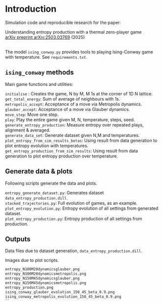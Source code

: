 # Introduction

Simulation code and reproducible research for the paper: 

Understanding entropy production with a thermal zero-player game<br>
<a href="https://arxiv.org/abs/2503.03769">arXiv preprint arXiv:2503.03769</a> (2025)  <br> <br>

The model `ising_conway.py` provides tools to playing Ising-Conway game with temperature. 
See `requirements.txt`.  

## `ising_conway` methods

Main game functions and utilities:

`initialise` : Creates the game, N by M, M 1s at the corner of 1D N lattice.    
`get_total_energy`: Sum of average of neighbours with 1s.    
`metropolis_accept`: Acceptance of a move via Metropolis dynamics.   
`glauber_accept`: Acceptance of a move via Glauber dynamics.    
`move_step`: Move one step.   
`play`: Play the entire game given M, N, temperature, steps, seed.    
`generate_entropy_production`: Measure entropy over repeated plays, alignment & averaged.   
`generate_data_set`: Generate dataset given N,M and temperatures.   
`plot_entropy_from_sim_results_betas`: Using result from data generation to plot entropy evolution with temperatures.   
`get_entropy_production_from_sim_results`: Using result from data generation to plot entropy production over temperature.   

## Generate data & plots

Following scripts generate the data and plots. 
   
`entropy_generate_dataset.py`: Generates dataset `data_entropy_production.dill`.       
`stacked_trajectories.py`: Full evolution of games, as an example.      
`plot_entropy_evolution.py`: Entropy evolution of all settings from generated dataset.      
`plot_entropy_production.py`: Entropy production of all settings from production.      

## Outputs

Data files due to dataset generation, `data_entropy_production.dill`.     
   
Images due to plot scripts.    
    
```bash
entropy_N100M20dynamicsglauber.png
entropy_N100M20dynamicsmetropolis.png
entropy_N150M45dynamicsglauber.png
entropy_N150M45dynamicsmetropolis.png
entropy_production.png
ising_conway_glauber_evolution_150_45_beta_0.9.png
ising_conway_metropolis_evolution_150_45_beta_0.9.png
``
